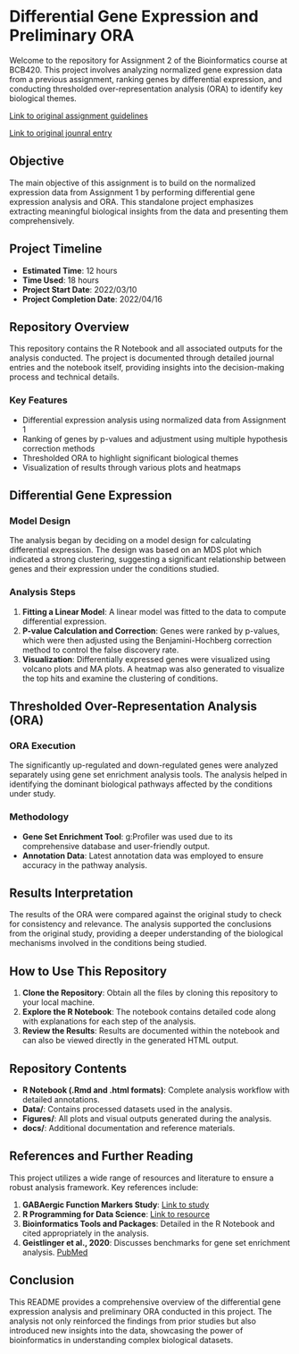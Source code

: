 # Differential Gene Expression and Preliminary ORA

Welcome to the repository for Assignment 2 of the Bioinformatics course at BCB420. This project involves analyzing normalized gene expression data from a previous assignment, ranking genes by differential expression, and conducting thresholded over-representation analysis (ORA) to identify key biological themes.

[Link to original assignment guidelines](https://github.com/bcb420-2020/General_Course_Info/wiki/Assignment%232)

[Link to original jounral entry](https://github.com/bcb420-2022/Sabbir_Hossain/wiki/Journal-Entry-Assignment-%232:--Differential-Gene-expression-and-Preliminary-ORA)

## Objective

The main objective of this assignment is to build on the normalized expression data from Assignment 1 by performing differential gene expression analysis and ORA. This standalone project emphasizes extracting meaningful biological insights from the data and presenting them comprehensively.

## Project Timeline

- **Estimated Time**: 12 hours
- **Time Used**: 18 hours
- **Project Start Date**: 2022/03/10
- **Project Completion Date**: 2022/04/16

## Repository Overview

This repository contains the R Notebook and all associated outputs for the analysis conducted. The project is documented through detailed journal entries and the notebook itself, providing insights into the decision-making process and technical details.

### Key Features

- Differential expression analysis using normalized data from Assignment 1
- Ranking of genes by p-values and adjustment using multiple hypothesis correction methods
- Thresholded ORA to highlight significant biological themes
- Visualization of results through various plots and heatmaps

## Differential Gene Expression

### Model Design
The analysis began by deciding on a model design for calculating differential expression. The design was based on an MDS plot which indicated a strong clustering, suggesting a significant relationship between genes and their expression under the conditions studied.

### Analysis Steps
1. **Fitting a Linear Model**: A linear model was fitted to the data to compute differential expression.
2. **P-value Calculation and Correction**: Genes were ranked by p-values, which were then adjusted using the Benjamini-Hochberg correction method to control the false discovery rate.
3. **Visualization**: Differentially expressed genes were visualized using volcano plots and MA plots. A heatmap was also generated to visualize the top hits and examine the clustering of conditions.

## Thresholded Over-Representation Analysis (ORA)

### ORA Execution
The significantly up-regulated and down-regulated genes were analyzed separately using gene set enrichment analysis tools. The analysis helped in identifying the dominant biological pathways affected by the conditions under study.

### Methodology
- **Gene Set Enrichment Tool**: g:Profiler was used due to its comprehensive database and user-friendly output.
- **Annotation Data**: Latest annotation data was employed to ensure accuracy in the pathway analysis.

## Results Interpretation

The results of the ORA were compared against the original study to check for consistency and relevance. The analysis supported the conclusions from the original study, providing a deeper understanding of the biological mechanisms involved in the conditions being studied.

## How to Use This Repository

1. **Clone the Repository**: Obtain all the files by cloning this repository to your local machine.
2. **Explore the R Notebook**: The notebook contains detailed code along with explanations for each step of the analysis.
3. **Review the Results**: Results are documented within the notebook and can also be viewed directly in the generated HTML output.

## Repository Contents

- **R Notebook (.Rmd and .html formats)**: Complete analysis workflow with detailed annotations.
- **Data/**: Contains processed datasets used in the analysis.
- **Figures/**: All plots and visual outputs generated during the analysis.
- **docs/**: Additional documentation and reference materials.

## References and Further Reading

This project utilizes a wide range of resources and literature to ensure a robust analysis framework. Key references include:

1. **GABAergic Function Markers Study**: [Link to study](https://www.frontiersin.org/articles/10.3389/fpsyt.2022.827972/full)
2. **R Programming for Data Science**: [Link to resource](https://bookdown.org/rdpeng/rprogdatascience/)
3. **Bioinformatics Tools and Packages**: Detailed in the R Notebook and cited appropriately in the analysis.
4. **Geistlinger et al., 2020**: Discusses benchmarks for gene set enrichment analysis. [PubMed](https://www.ncbi.nlm.nih.gov/pubmed/32026945)

## Conclusion

This README provides a comprehensive overview of the differential gene expression analysis and preliminary ORA conducted in this project. The analysis not only reinforced the findings from prior studies but also introduced new insights into the data, showcasing the power of bioinformatics in understanding complex biological datasets.

